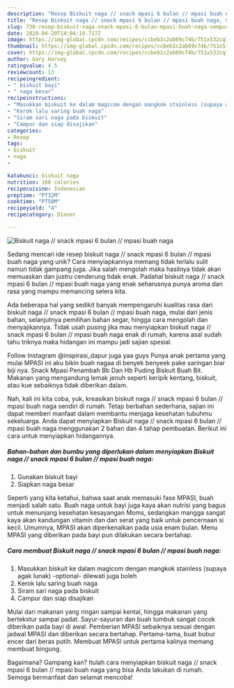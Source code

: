 ```yaml
---
description: "Resep Biskuit naga // snack mpasi 6 bulan // mpasi buah naga, Sempurna"
title: "Resep Biskuit naga // snack mpasi 6 bulan // mpasi buah naga, Sempurna"
slug: 730-resep-biskuit-naga-snack-mpasi-6-bulan-mpasi-buah-naga-sempurna
date: 2020-04-20T14:04:19.717Z
image: https://img-global.cpcdn.com/recipes/ccbeb1c2ab69c74b/751x532cq70/biskuit-naga-snack-mpasi-6-bulan-mpasi-buah-naga-foto-resep-utama.jpg
thumbnail: https://img-global.cpcdn.com/recipes/ccbeb1c2ab69c74b/751x532cq70/biskuit-naga-snack-mpasi-6-bulan-mpasi-buah-naga-foto-resep-utama.jpg
cover: https://img-global.cpcdn.com/recipes/ccbeb1c2ab69c74b/751x532cq70/biskuit-naga-snack-mpasi-6-bulan-mpasi-buah-naga-foto-resep-utama.jpg
author: Gary Harvey
ratingvalue: 4.5
reviewcount: 13
recipeingredient:
- " biskuit bayi"
- " naga besar"
recipeinstructions:
- "Masukkan biskuit ke dalam magicom dengan mangkok stainless (supaya agak lunak) -optional- dilewati juga boleh"
- "Kerok lalu saring buah naga"
- "Siram sari naga pada biskuit"
- "Campur dan siap disajikan"
categories:
- Resep
tags:
- biskuit
- naga
- 

katakunci: biskuit naga  
nutrition: 168 calories
recipecuisine: Indonesian
preptime: "PT32M"
cooktime: "PT58M"
recipeyield: "4"
recipecategory: Dinner

---
```



![Biskuit naga // snack mpasi 6 bulan // mpasi buah naga](https://img-global.cpcdn.com/recipes/ccbeb1c2ab69c74b/751x532cq70/biskuit-naga-snack-mpasi-6-bulan-mpasi-buah-naga-foto-resep-utama.jpg)

Sedang mencari ide resep biskuit naga // snack mpasi 6 bulan // mpasi buah naga yang unik? Cara menyiapkannya memang tidak terlalu sulit namun tidak gampang juga. Jika salah mengolah maka hasilnya tidak akan memuaskan dan justru cenderung tidak enak. Padahal biskuit naga // snack mpasi 6 bulan // mpasi buah naga yang enak seharusnya punya aroma dan rasa yang mampu memancing selera kita.

Ada beberapa hal yang sedikit banyak mempengaruhi kualitas rasa dari biskuit naga // snack mpasi 6 bulan // mpasi buah naga, mulai dari jenis bahan, selanjutnya pemilihan bahan segar, hingga cara mengolah dan menyajikannya. Tidak usah pusing jika mau menyiapkan biskuit naga // snack mpasi 6 bulan // mpasi buah naga enak di rumah, karena asal sudah tahu triknya maka hidangan ini mampu jadi sajian spesial.

Follow Instagram @inspirasi_dapur juga yaa guys Punya anak pertama yang mulai MPASI ini aku bikin buah nagaa di benyek benyeek pake saringan biar biji nya. Snack Mpasi Penambah Bb Dan Hb Puding Biskuit Buah Bit. Makanan yang mengandung lemak jenuh seperti keripik kentang, biskuit, atau kue sebaiknya tidak diberikan dalam.


Nah, kali ini kita coba, yuk, kreasikan biskuit naga // snack mpasi 6 bulan // mpasi buah naga sendiri di rumah. Tetap berbahan sederhana, sajian ini dapat memberi manfaat dalam membantu menjaga kesehatan tubuhmu sekeluarga. Anda dapat menyiapkan Biskuit naga // snack mpasi 6 bulan // mpasi buah naga menggunakan 2 bahan dan 4 tahap pembuatan. Berikut ini cara untuk menyiapkan hidangannya.

<!--inarticleads1-->

##### Bahan-bahan dan bumbu yang diperlukan dalam menyiapkan Biskuit naga // snack mpasi 6 bulan // mpasi buah naga:

1. Gunakan  biskuit bayi
1. Siapkan  naga besar


Seperti yang kita ketahui, bahwa saat anak memasuki fase MPASI, buah menjadi salah satu. Buah naga untuk bayi juga kaya akan nutrisi yang bagus untuk menunjang kesehatan kesayangan Moms, sedangkan mangga sangat kaya akan kandungan vitamin dan dan serat yang baik untuk pencernaan si kecil. Umumnya, MPASI akan diperkenalkan pada usia enam bulan. Menu MPASI yang diberikan pada bayi pun dilakukan secara bertahap. 

<!--inarticleads2-->

##### Cara membuat Biskuit naga // snack mpasi 6 bulan // mpasi buah naga:

1. Masukkan biskuit ke dalam magicom dengan mangkok stainless (supaya agak lunak) -optional- dilewati juga boleh
1. Kerok lalu saring buah naga
1. Siram sari naga pada biskuit
1. Campur dan siap disajikan


Mulai dari makanan yang ringan sampai kental, hingga makanan yang bertekstur sampai padat. Sayur-sayuran dan buah tumbuk sangat cocok diberikan pada bayi di awal. Pemberian MPASI sebaiknya sesuai dengan jadwal MPASI dan diberikan secara bertahap. Pertama-tama, buat bubur encer dari beras putih. Membuat MPASI untuk pertama kalinya memang membuat bingung. 

Bagaimana? Gampang kan? Itulah cara menyiapkan biskuit naga // snack mpasi 6 bulan // mpasi buah naga yang bisa Anda lakukan di rumah. Semoga bermanfaat dan selamat mencoba!
